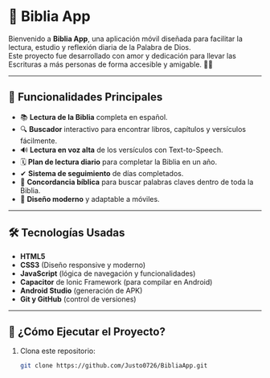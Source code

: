 # 📖 Biblia App

Bienvenido a **Biblia App**, una aplicación móvil diseñada para facilitar la lectura, estudio y reflexión diaria de la Palabra de Dios.  
Este proyecto fue desarrollado con amor y dedicación para llevar las Escrituras a más personas de forma accesible y amigable. 🙏✨

---

## 🚀 Funcionalidades Principales

- 📚 **Lectura de la Biblia** completa en español.
- 🔍 **Buscador** interactivo para encontrar libros, capítulos y versículos fácilmente.
- 🔊 **Lectura en voz alta** de los versículos con Text-to-Speech.
- 🗓 **Plan de lectura diario** para completar la Biblia en un año.
- ✔ **Sistema de seguimiento** de días completados.
- 🔎 **Concordancia bíblica** para buscar palabras claves dentro de toda la Biblia.
- 🎨 **Diseño moderno** y adaptable a móviles.

---

## 🛠 Tecnologías Usadas

- **HTML5**
- **CSS3** (Diseño responsive y moderno)
- **JavaScript** (lógica de navegación y funcionalidades)
- **Capacitor** de Ionic Framework (para compilar en Android)
- **Android Studio** (generación de APK)
- **Git y GitHub** (control de versiones)

---

## 📲 ¿Cómo Ejecutar el Proyecto?

1. Clona este repositorio:
   ```bash
   git clone https://github.com/Justo0726/BibliaApp.git

